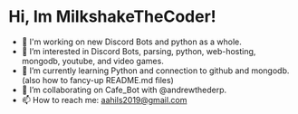 # Hi, Im MilkshakeTheCoder!

- 👋 I'm working on new Discord Bots and python as a whole.
- 👀 I’m interested in Discord Bots, parsing, python, web-hosting, mongodb, youtube, and video games.
- 🌱 I’m currently learning Python and connection to github and mongodb. (also how to fancy-up README.md files)
- 💞️ I’m collaborating on Cafe_Bot with @andrewthederp.
- 📫 How to reach me: aahils2019@gmail.com

<!---
MilkshakeTheCoder/MilkshakeTheCoder is a ✨ special ✨ repository because its `README.md` (this file) appears on your GitHub profile.
You can click the Preview link to take a look at your changes.
--->
